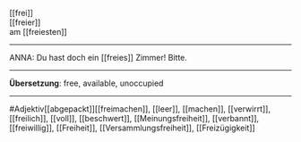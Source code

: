 [[frei]]  
[[freier]]  
am [[freiesten]]

---
ANNA: Du hast doch ein [[freies]] Zimmer! Bitte.


---

**Übersetzung**: free, available, unoccupied

---

#Adjektiv[[abgepackt]][[freimachen]], [[leer]], [[machen]], [[verwirrt]], [[freilich]], [[voll]], [[beschwert]], [[Meinungsfreiheit]], [[verbannt]], [[freiwillig]], [[Freiheit]], [[Versammlungsfreiheit]], [[Freizügigkeit]]
